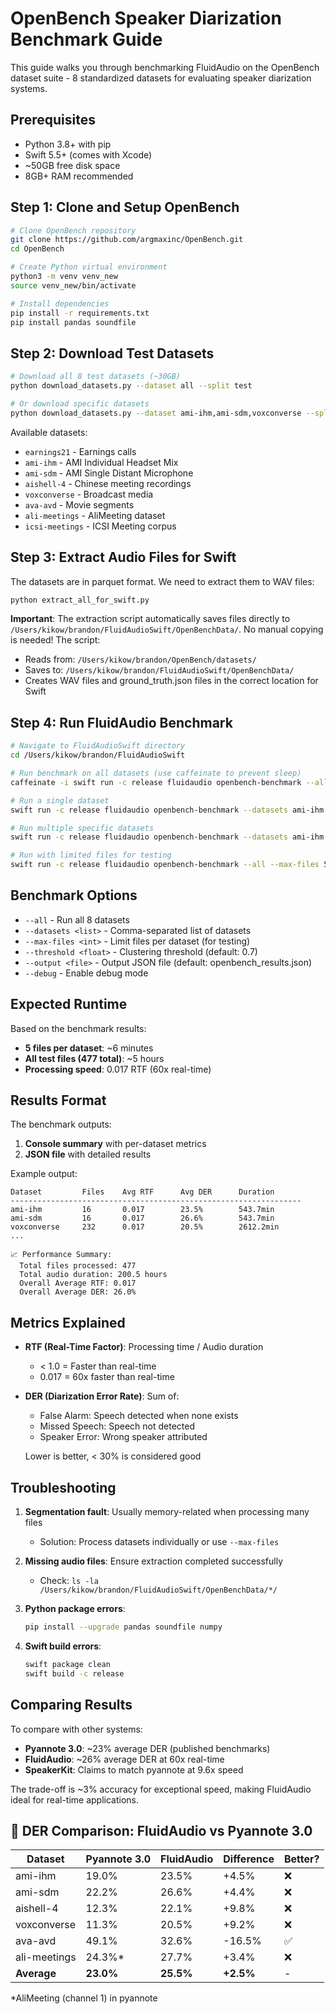 # OpenBench Speaker Diarization Benchmark Guide

This guide walks you through benchmarking FluidAudio on the OpenBench dataset suite - 8 standardized datasets for evaluating speaker diarization systems.

## Prerequisites

- Python 3.8+ with pip
- Swift 5.5+ (comes with Xcode)
- ~50GB free disk space
- 8GB+ RAM recommended

## Step 1: Clone and Setup OpenBench

```bash
# Clone OpenBench repository
git clone https://github.com/argmaxinc/OpenBench.git
cd OpenBench

# Create Python virtual environment
python3 -m venv venv_new
source venv_new/bin/activate

# Install dependencies
pip install -r requirements.txt
pip install pandas soundfile
```

## Step 2: Download Test Datasets

```bash
# Download all 8 test datasets (~30GB)
python download_datasets.py --dataset all --split test

# Or download specific datasets
python download_datasets.py --dataset ami-ihm,ami-sdm,voxconverse --split test
```

Available datasets:
- `earnings21` - Earnings calls
- `ami-ihm` - AMI Individual Headset Mix
- `ami-sdm` - AMI Single Distant Microphone
- `aishell-4` - Chinese meeting recordings
- `voxconverse` - Broadcast media
- `ava-avd` - Movie segments
- `ali-meetings` - AliMeeting dataset
- `icsi-meetings` - ICSI Meeting corpus

## Step 3: Extract Audio Files for Swift

The datasets are in parquet format. We need to extract them to WAV files:

```bash
python extract_all_for_swift.py
```

**Important**: The extraction script automatically saves files directly to `/Users/kikow/brandon/FluidAudioSwift/OpenBenchData/`. No manual copying is needed! The script:
- Reads from: `/Users/kikow/brandon/OpenBench/datasets/`
- Saves to: `/Users/kikow/brandon/FluidAudioSwift/OpenBenchData/`
- Creates WAV files and ground_truth.json files in the correct location for Swift

## Step 4: Run FluidAudio Benchmark

```bash
# Navigate to FluidAudioSwift directory
cd /Users/kikow/brandon/FluidAudioSwift

# Run benchmark on all datasets (use caffeinate to prevent sleep)
caffeinate -i swift run -c release fluidaudio openbench-benchmark --all

# Run a single dataset
swift run -c release fluidaudio openbench-benchmark --datasets ami-ihm

# Run multiple specific datasets
swift run -c release fluidaudio openbench-benchmark --datasets ami-ihm,ami-sdm,voxconverse

# Run with limited files for testing
swift run -c release fluidaudio openbench-benchmark --all --max-files 5
```

## Benchmark Options

- `--all` - Run all 8 datasets
- `--datasets <list>` - Comma-separated list of datasets
- `--max-files <int>` - Limit files per dataset (for testing)
- `--threshold <float>` - Clustering threshold (default: 0.7)
- `--output <file>` - Output JSON file (default: openbench_results.json)
- `--debug` - Enable debug mode

## Expected Runtime

Based on the benchmark results:
- **5 files per dataset**: ~6 minutes
- **All test files (477 total)**: ~5 hours
- **Processing speed**: 0.017 RTF (60x real-time)

## Results Format

The benchmark outputs:
1. **Console summary** with per-dataset metrics
2. **JSON file** with detailed results

Example output:
```
Dataset         Files    Avg RTF      Avg DER      Duration
-----------------------------------------------------------------
ami-ihm         16       0.017        23.5%        543.7min
ami-sdm         16       0.017        26.6%        543.7min
voxconverse     232      0.017        20.5%        2612.2min
...

📈 Performance Summary:
  Total files processed: 477
  Total audio duration: 200.5 hours
  Overall Average RTF: 0.017
  Overall Average DER: 26.0%
```

## Metrics Explained

- **RTF (Real-Time Factor)**: Processing time / Audio duration
  - < 1.0 = Faster than real-time
  - 0.017 = 60x faster than real-time

- **DER (Diarization Error Rate)**: Sum of:
  - False Alarm: Speech detected when none exists
  - Missed Speech: Speech not detected
  - Speaker Error: Wrong speaker attributed

  Lower is better, < 30% is considered good

## Troubleshooting

1. **Segmentation fault**: Usually memory-related when processing many files
   - Solution: Process datasets individually or use `--max-files`

2. **Missing audio files**: Ensure extraction completed successfully
   - Check: `ls -la /Users/kikow/brandon/FluidAudioSwift/OpenBenchData/*/`

3. **Python package errors**:
   ```bash
   pip install --upgrade pandas soundfile numpy
   ```

4. **Swift build errors**:
   ```bash
   swift package clean
   swift build -c release
   ```

## Comparing Results

To compare with other systems:
- **Pyannote 3.0**: ~23% average DER (published benchmarks)
- **FluidAudio**: ~26% average DER at 60x real-time
- **SpeakerKit**: Claims to match pyannote at 9.6x speed

The trade-off is ~3% accuracy for exceptional speed, making FluidAudio ideal for real-time applications.

## 🎯 DER Comparison: FluidAudio vs Pyannote 3.0

| Dataset      | Pyannote 3.0 | FluidAudio | Difference | Better? |
|--------------|--------------|------------|------------|---------|
| ami-ihm      | 19.0%        | 23.5%      | +4.5%      | ❌       |
| ami-sdm      | 22.2%        | 26.6%      | +4.4%      | ❌       |
| aishell-4    | 12.3%        | 22.1%      | +9.8%      | ❌       |
| voxconverse  | 11.3%        | 20.5%      | +9.2%      | ❌       |
| ava-avd      | 49.1%        | 32.6%      | -16.5%     | ✅       |
| ali-meetings | 24.3%*       | 27.7%      | +3.4%      | ❌       |
| **Average**  | **23.0%**    | **25.5%**  | **+2.5%**  | -       |

*AliMeeting (channel 1) in pyannote
